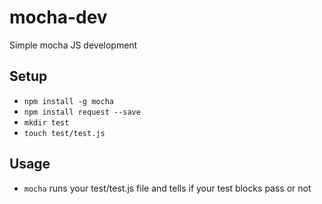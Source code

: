 # mocha-dev
Simple mocha JS development

## Setup
- `npm install -g mocha`
- `npm install request --save`
- `mkdir test`
- `touch test/test.js`

## Usage
- `mocha` runs your test/test.js file and tells if your test blocks pass or not
